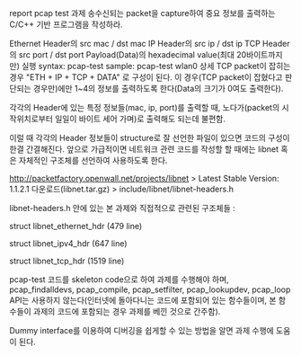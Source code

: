 report pcap test
과제
송수신되는 packet을 capture하여 중요 정보를 출력하는 C/C++ 기반 프로그램을 작성하라.

Ethernet Header의 src mac / dst mac
IP Header의 src ip / dst ip
TCP Header의 src port / dst port
Payload(Data)의 hexadecimal value(최대 20바이트까지만)
실행
syntax: pcap-test <interface>
sample: pcap-test wlan0
상세
TCP packet이 잡히는 경우 "ETH + IP + TCP + DATA" 로 구성이 된다. 이 경우(TCP packet이 잡혔다고 판단되는 경우만)에만 1~4의 정보를 출력하도록 한다(Data의 크기가 0여도 출력한다).

각각의 Header에 있는 특정 정보들(mac, ip, port)를 출력할 때, 노다가(packet의 시작위치로부터 일일이 바이트 세어 가며)로 출력해도 되는데 불편함.

이럴 때 각각의 Header 정보들이 structure로 잘 선언한 파일이 있으면 코드의 구성이 한결 간결해진다. 앞으로 가급적이면 네트워크 관련 코드를 작성할 할 때에는 libnet 혹은 자체적인 구조체를 선언하여 사용하도록 한다.

http://packetfactory.openwall.net/projects/libnet > Latest Stable Version: 1.1.2.1 다운로드(libnet.tar.gz) > include/libnet/libnet-headers.h

libnet-headers.h 안에 있는 본 과제와 직접적으로 관련된 구조체들 :

struct libnet_ethernet_hdr (479 line)

struct libnet_ipv4_hdr (647 line)

struct libnet_tcp_hdr (1519 line)

pcap-test 코드를 skeleton code으로 하여 과제를 수행해야 하며, pcap_findalldevs, pcap_compile, pcap_setfilter, pcap_lookupdev, pcap_loop API는 사용하지 않는다(인터넷에 돌아다니는 코드에 포함되어 있는 함수들이며, 본 함수들이 과제의 코드에 포함되는 경우 과제를 베낀 것으로 간주함).

Dummy interface를 이용하여 디버깅을 쉽게할 수 있는 방법을 알면 과제 수행에 도움이 된다.

